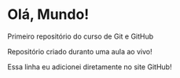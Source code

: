 # Olá, Mundo!
Primeiro repositório do curso de Git e GitHub

Repositório criado duranto uma aula ao vivo!

Essa linha eu adicionei diretamente no site GitHub!
